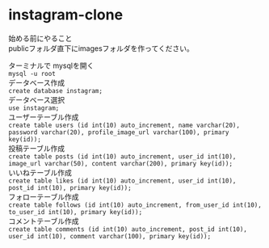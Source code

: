 # instagram-clone

始める前にやること  
publicフォルダ直下にimagesフォルダを作ってください。

ターミナルで
mysqlを開く   
```mysql -u root```  
データベース作成  
```create database instagram;```   
データベース選択  
```use instagram;```  
ユーザーテーブル作成  
```create table users (id int(10) auto_increment, name varchar(20), password varchar(20), profile_image_url varchar(100), primary key(id));```  
投稿テーブル作成  
```create table posts (id int(10) auto_increment, user_id int(10), image_url varchar(50), content varchar(200), primary key(id));```  
いいねテーブル作成  
```create table likes (id int(10) auto_increment, user_id int(10), post_id int(10), primary key(id));```  
フォローテーブル作成  
```create table follows (id int(10) auto_increment, from_user_id int(10), to_user_id int(10), primary key(id));```  
コメントテーブル作成  
```create table comments (id int(10) auto_increment, post_id int(10), user_id int(10), comment varchar(100), primary key(id));```  
